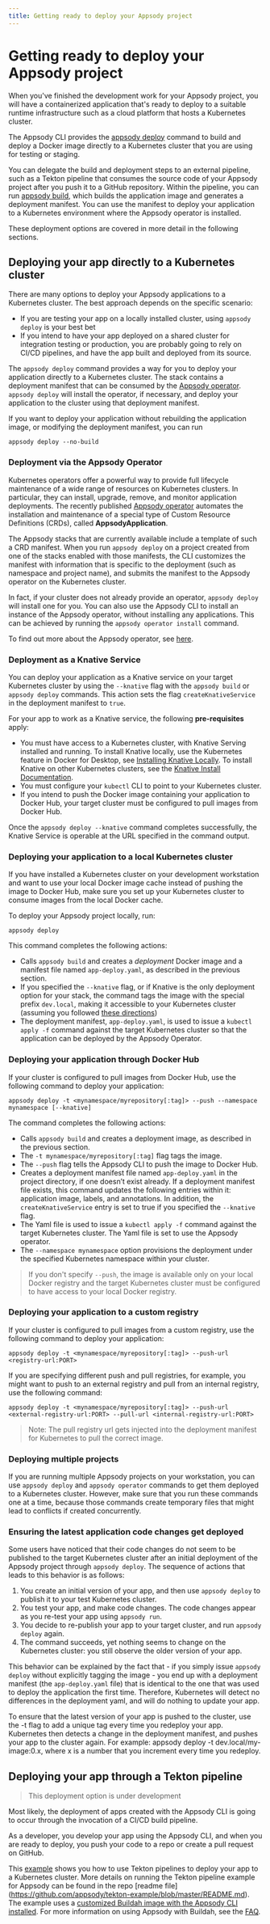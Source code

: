 ```yaml
---
title: Getting ready to deploy your Appsody project
---
```


# Getting ready to deploy your Appsody project
When you've finished the development work for your Appsody project, you will have a containerized application that's ready to deploy to a suitable runtime infrastructure such as a cloud platform that hosts a Kubernetes cluster.

The Appsody CLI provides the [appsody deploy](/docs/cli-commands/#appsody-deploy) command to build and deploy a Docker image directly to a Kubernetes cluster that you are using for testing or staging.

You can delegate the build and deployment steps to an external pipeline, such as a Tekton pipeline that consumes the source code of your Appsody project after you push it to a GitHub repository. Within the pipeline, you can run [appsody build](/docs/using-appsody/building), which builds the application image and generates a deployment manifest. You can use the manifest to deploy your application to a Kubernetes environment where the Appsody operator is installed.

These deployment options are covered in more detail in the following sections.

## Deploying your app directly to a Kubernetes cluster
There are many options to deploy your Appsody applications to a Kubernetes cluster. The best approach depends on the specific scenario:
- If you are testing your app on a locally installed cluster, using `appsody deploy` is your best bet
- If you intend to have your app deployed on a shared cluster for integration testing or production, you are probably going to rely on CI/CD pipelines, and have the app built and deployed from its source.

The `appsody deploy` command provides a way for you to deploy your application directly to a Kubernetes cluster. The stack contains a deployment manifest that can be consumed by the [Appsody operator](https://operatorhub.io/operator/appsody-operator). `appsody deploy` will install the operator, if necessary, and deploy your application to the cluster using that deployment manifest.

If you want to deploy your application without rebuilding the application image, or modifying the deployment manifest, you can run
```
appsody deploy --no-build
```

### Deployment via the Appsody Operator
Kubernetes operators offer a powerful way to provide full lifecycle maintenance of a wide range of resources on Kubernetes clusters. In particular, they can install, upgrade, remove, and monitor application deployments. The recently published [Appsody operator](https://operatorhub.io/operator/appsody-operator) automates the installation and maintenance of a special type of Custom Resource Definitions (CRDs), called **AppsodyApplication**.

The Appsody stacks that are currently available include a template of such a CRD manifest. When you run `appsody deploy` on a project created from one of the stacks enabled with those manifests, the CLI customizes the manifest with information that is specific to the deployment (such as namespace and project name), and submits the manifest to the Appsody operator on the Kubernetes cluster.

In fact, if your cluster does not already provide an operator, `appsody deploy` will install one for you. You can also use the Appsody CLI to install an instance of the Appsody operator, without installing any applications. This can be achieved by running the `appsody operator install` command.

To find out more about the Appsody operator, see [here](/docs/reference/appsody-operator).

### Deployment as a Knative Service

You can deploy your application as a Knative service on your target Kubernetes cluster by using the `--knative` flag with the `appsody build` or `appsody deploy` commands. This action sets the flag `createKnativeService` in the deployment manifest to `true`.

For your app to work as a Knative service, the following **pre-requisites** apply:

- You must have access to a Kubernetes cluster, with Knative Serving installed and running. To install Knative locally, use the Kubernetes feature in Docker for Desktop, see [Installing Knative Locally](/docs/faq#10-how-do-i-set-up-knative-serving-for-local-kubernetes-development). To install Knative on other Kubernetes clusters, see the [Knative Install Documentation](https://knative.dev/docs/install/).
- You must configure your `kubectl` CLI to point to your Kubernetes cluster.
- If you intend to push the Docker image containing your application to Docker Hub, your target cluster must be configured to pull images from Docker Hub.

Once the `appsody deploy --knative` command completes successfully, the Knative Service is operable at the URL specified in the command output.

### Deploying your application to a local Kubernetes cluster

If you have installed a Kubernetes cluster on your development workstation and want to use your local Docker image cache instead of pushing the image to Docker Hub, make sure you set up your Kubernetes cluster to consume images from the local Docker cache.

To deploy your Appsody project locally, run:
```
appsody deploy
```
This command completes the following actions:

- Calls `appsody build` and creates a *deployment* Docker image and a manifest file named `app-deploy.yaml`, as described in the previous section.
- If you specified the `--knative` flag, or if Knative is the only deployment option for your stack, the command tags the image with the special prefix `dev.local`, making it accessible to your Kubernetes cluster (assuming you followed [these directions](/docs/using-appsody/installing-knative-locally))
- The deployment manifest, `app-deploy.yaml`, is used to issue a `kubectl apply -f` command against the target Kubernetes cluster so that the application can be deployed by the Appsody Operator.

### Deploying your application through Docker Hub

If your cluster is configured to pull images from Docker Hub, use the following command to deploy your application:
```
appsody deploy -t <mynamespace/myrepository[:tag]> --push --namespace mynamespace [--knative]
```
The command completes the following actions:

- Calls `appsody build` and creates a deployment image, as described in the previous section.
- The `-t mynamespace/myrepository[:tag]` flag tags the image.
- The `--push` flag tells the Appsody CLI to push the image to Docker Hub.
- Creates a deployment manifest file named `app-deploy.yaml` in the project directory, if one doesn’t exist already. If a deployment manifest file exists, this command updates the following entries within it: application image, labels, and annotations. In addition, the `createKnativeService` entry is set to true if you specified the `--knative` flag.
- The Yaml file is used to issue a `kubectl apply -f` command against the target Kubernetes cluster. The Yaml file is set to use the Appsody operator.
- The `--namespace mynamespace` option provisions the deployment under the specified Kubernetes namespace within your cluster.

> If you don't specify `--push`, the image is available only on your local Docker registry and the target Kubernetes cluster must be configured to have access to your local Docker registry.

### Deploying your application to a custom registry
If your cluster is configured to pull images from a custom registry, use the following command to deploy your application:
```
appsody deploy -t <mynamespace/myrepository[:tag]> --push-url <registry-url:PORT>
```

If you are specifying different push and pull registries, for example, you might want to push to an external registry and pull from an internal registry, use the following command:
```
appsody deploy -t <mynamespace/myrepository[:tag]> --push-url <external-registry-url:PORT> --pull-url <internal-registry-url:PORT>
```
> Note: The pull registry url gets injected into the deployment manifest for Kubernetes to pull the correct image.

### Deploying multiple projects
If you are running multiple Appsody projects on your workstation, you can use `appsody deploy` and `appsody operator` commands to get them deployed to a Kubernetes cluster. However, make sure that you run these commands one at a time, because those commands create temporary files that might lead to conflicts if created concurrently.

### Ensuring the latest application code changes get deployed
Some users have noticed that their code changes do not seem to be published to the target Kubernetes cluster after an initial deployment of the Appsody project through `appsody deploy`.
The sequence of actions that leads to this behavior is as follows:
1. You create an initial version of your app, and then use `appsody deploy` to publish it to your test Kubernetes cluster.
1. You test your app, and make code changes. The code changes appear as you re-test your app using `appsody run`.
1. You decide to re-publish your app to your target cluster, and run `appsody deploy` again.
1. The command succeeds, yet nothing seems to change on the Kubernetes cluster: you still observe the older version of your app.

This behavior can be explained by the fact that - if you simply issue `appsody deploy` without explicitly tagging the image - you end up with a deployment manifest (the `app-deploy.yaml` file) that is identical to the one that was used to deploy the application the first time. Therefore, Kubernetes will detect no differences in the deployment yaml, and will do nothing to update your app.

To ensure that the latest version of your app is pushed to the cluster, use the -t flag to add a unique tag every time you redeploy your app. Kubernetes then detects a change in the deployment manifest, and pushes your app to the cluster again. For example: appsody deploy -t dev.local/my-image:0.x, where x is a number that you increment every time you redeploy.
## Deploying your app through a Tekton pipeline

> This deployment option is under development

Most likely, the deployment of apps created with the Appsody CLI is going to occur through the invocation of a CI/CD build pipeline.

As a developer, you develop your app using the Appsody CLI, and when you are ready to deploy, you push your code to a repo or create a pull request on GitHub.

This [example](https://github.com/appsody/tekton-example) shows you how to use Tekton pipelines to deploy your app to a Kubernetes cluster. More details on running the Tekton pipeline example for Appsody can be found in the repo [readme file] (https://github.com/appsody/tekton-example/blob/master/README.md). The example uses a [customized Buildah image with the Appsody CLI installed](https://github.com/appsody/appsody-buildah). For more information on using Appsody with Buildah, see the [FAQ](/docs/faq#9-can-i-use-appsody-without-docker).
